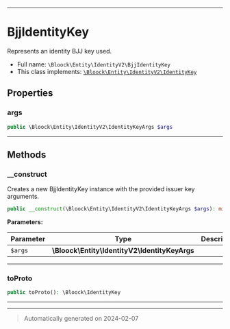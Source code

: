 ***

# BjjIdentityKey

Represents an identity BJJ key used.



* Full name: `\Bloock\Entity\IdentityV2\BjjIdentityKey`
* This class implements:
[`\Bloock\Entity\IdentityV2\IdentityKey`](./IdentityKey.md)



## Properties


### args



```php
public \Bloock\Entity\IdentityV2\IdentityKeyArgs $args
```






***

## Methods


### __construct

Creates a new BjjIdentityKey instance with the provided issuer key arguments.

```php
public __construct(\Bloock\Entity\IdentityV2\IdentityKeyArgs $args): mixed
```








**Parameters:**

| Parameter | Type | Description |
|-----------|------|-------------|
| `$args` | **\Bloock\Entity\IdentityV2\IdentityKeyArgs** |  |





***

### toProto



```php
public toProto(): \Bloock\IdentityKey
```












***


***
> Automatically generated on 2024-02-07
